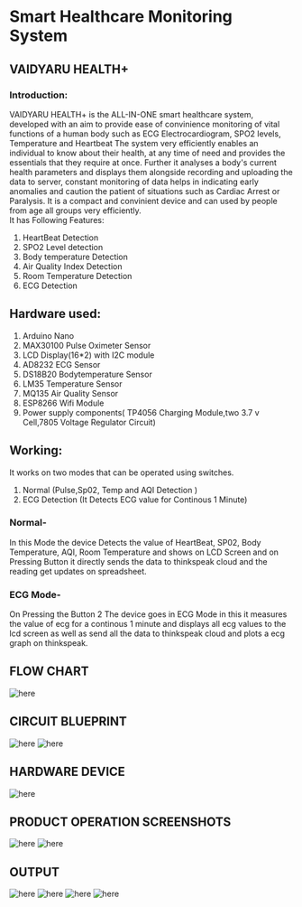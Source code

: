 
# Smart Healthcare Monitoring  System 
## VAIDYARU HEALTH+

### Introduction:
VAIDYARU HEALTH+ is the ALL-IN-ONE smart healthcare system, developed with an aim to provide ease of convinience monitoring of vital functions of
a human body such as ECG Electrocardiogram, SPO2 levels, Temperature and Heartbeat The system very efficiently enables an individual to know about their health,
at any time of need and provides the essentials that they require at once. Further it analyses a body's current health parameters and displays them alongside 
recording and uploading the data to server, constant monitoring of data helps in indicating early anomalies and caution the patient of situations such as
Cardiac Arrest or Paralysis. It is a compact and convinient device and can used by people from age all groups very efficiently.  
It has Following Features:
1. HeartBeat Detection 
2. SPO2 Level detection
3. Body temperature Detection
4. Air Quality Index Detection 
5. Room Temperature Detection
6. ECG Detection

## Hardware used:
1. Arduino Nano
2. MAX30100 Pulse Oximeter Sensor
3. LCD Display(16*2) with I2C module
4. AD8232 ECG Sensor
5. DS18B20 Bodytemperature Sensor
6. LM35 Temperature Sensor
7. MQ135 Air Quality Sensor
8. ESP8266 Wifi Module
9. Power supply components( TP4056 Charging Module,two 3.7 v Cell,7805 Voltage Regulator Circuit)


## Working: 
It works on two modes that can be operated using switches.
1. Normal (Pulse,Sp02, Temp and AQI Detection )
2. ECG Detection (It Detects ECG value for Continous 1 Minute)
### Normal-
 In this Mode the device Detects the value of HeartBeat, SP02, Body Temperature, AQI, Room Temperature and shows on LCD Screen and on Pressing Button it directly sends the data to thinkspeak cloud and the reading get updates on spreadsheet. 
### ECG Mode-
 On Pressing the Button 2 The device goes in ECG Mode in this it measures the value of ecg for a continous 1 minute and displays all ecg values to the lcd screen as well as send all the data to thinkspeak cloud and plots a ecg graph on thinkspeak.

## FLOW CHART
![here](flowchart.png)

## CIRCUIT BLUEPRINT 
![here](powercircuit.png)
![here](circuitfinal.png)


## HARDWARE DEVICE
![here](IMG_20220810_133745.jpg)  

          
          

## PRODUCT OPERATION SCREENSHOTS
 ![here](IMG_20220810_134102.jpg) 
 ![here](IMG_20220810_134628.jpg) 
 
 ## OUTPUT
 ![here](ss1.png) 
 ![here](ss2.png) 
 ![here](ss3.png) 
 ![here](ss4.png) 
 


